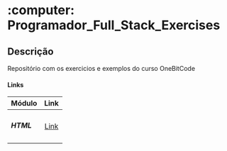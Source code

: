 <h1>:computer: Programador_Full_Stack_Exercises</h1>

## Descrição
Repositório com os exercicios e exemplos do curso OneBitCode

#### Links

| Módulo | Link |
| - | :-: |
|<h5>HTML</h5> | [Link](https://github.com/ThayaneBarros/Programador_Full_Stack_Exercises/tree/main/HTML5)|
